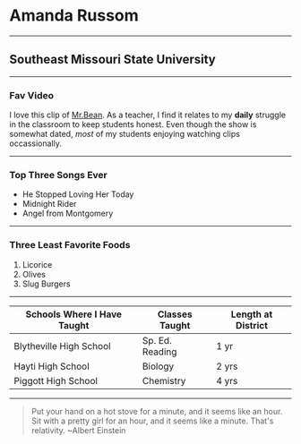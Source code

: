 # Amanda Russom
****
## Southeast Missouri State University
****
### Fav Video
I love this clip of [Mr.Bean](https://www.youtube.com/watch?v=9LhLjpsstPY). As a teacher, I find it relates to my **daily** struggle in the classroom to keep students honest.  Even though the show is somewhat dated, *most* of my students enjoying watching clips occassionally.

****

### Top Three Songs Ever
  * He Stopped Loving Her Today 
  * Midnight Rider
  * Angel from Montgomery
  
****

### Three Least Favorite Foods
  1) Licorice
  2) Olives
  3) Slug Burgers
  
****

Schools Where I Have Taught | Classes Taught | Length at District 
--------------------------- | ---------------| ------------------
Blytheville High School     | Sp. Ed. Reading| 1 yr
Hayti High School           | Biology        |2 yrs
Piggott High School         | Chemistry      | 4 yrs

****

> Put your hand on a hot stove for a minute, and it seems like an hour. Sit with a pretty girl for an hour, and it seems like a minute. That's relativity.  ~Albert Einstein

